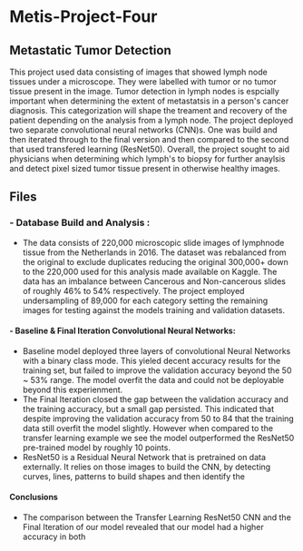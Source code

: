 # Metis-Project-Four

## Metastatic Tumor Detection
This project used data consisting of images that showed lymph node tissues under a microscope. They were labelled with tumor or no tumor tissue present in the image. Tumor detection in lymph nodes is espcially important when determining the extent of metastatsis in a person's cancer diagnosis. This categorization will shape the treament and recovery of the patient depending on the analysis from a lymph node. The project deployed two separate convolutional neural networks (CNN)s. One was build and then iterated through to the final version and then compared to the second that used transfered learning (ResNet50). Overall, the project sought to aid physicians when determining which lymph's to biopsy for further anaylsis and detect pixel sized tumor tissue present in otherwise healthy images. 

## Files

### - Database Build and Analysis : 
- The data consists of 220,000 microscopic slide images of lymphnode tissue from the Netherlands in 2016. The dataset was rebalanced from the original to exclude duplicates reducing the original 300,000+ down to the 220,000 used for this analysis made available on Kaggle. The data has an imbalance between Cancerous and Non-cancerous slides of roughly 46% to 54% respectively. The project employed undersampling of 89,000 for each category setting the remaining images for testing against the models training and validation datasets. 

#### - Baseline & Final Iteration Convolutional Neural Networks: 
- Baseline model deployed three layers of convolutional Neural Networks with a binary class mode. This yieled decent accuracy results for the training set, but failed to improve the validation accuracy beyond the 50 ~ 53% range. The model overfit the data and could not be deployable beyond this experienment.
- The Final Iteration closed the gap between the validation accuracy and the training accuracy, but a small gap persisted. This indicated that despite improving the validation accuracy from 50 to 84 that the training data still overfit the model slightly. However when compared to the transfer learning example we see the model outperformed the ResNet50 pre-trained model by roughly 10 points. 
- ResNet50 is a Residual Neural Network that is pretrained on data externally. It relies on those images to build the CNN, by detecting curves, lines, patterns to build shapes and then identify the 
    
#### Conclusions

- The comparison between the Transfer Learning ResNet50 CNN and the Final Iteration of our model revealed that our model had a higher accuracy in both 
